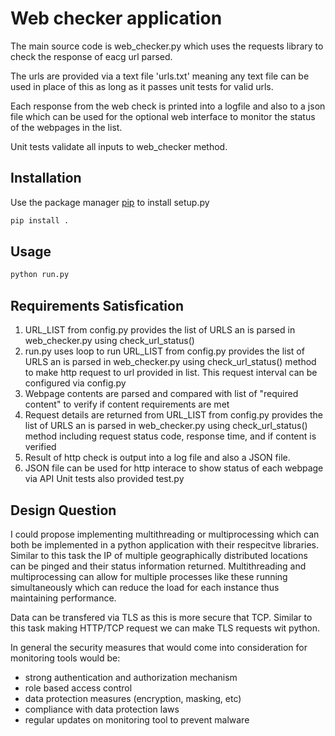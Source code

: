 # Web checker application

The main source code is web_checker.py which uses the requests library to check the response of eacg url parsed. 

The urls are provided via a text file 'urls.txt' meaning any text file can be used in place of this as long as it passes unit tests for valid urls.

Each response from the web check is printed into a logfile and also to a json file which can be used for the optional web interface to monitor the status of the webpages in the list.

Unit tests validate all inputs to web_checker method.

## Installation

Use the package manager [pip](https://pip.pypa.io/en/stable/) to install setup.py

```bash
pip install .
```

## Usage
```bash
python run.py
```

## Requirements Satisfication
1. URL_LIST from config.py provides the list of URLS an is parsed in web_checker.py using check_url_status()
2. run.py uses loop to run URL_LIST from config.py provides the list of URLS an is parsed in web_checker.py using check_url_status() method to make http request to url provided in list. This request interval can be configured via config.py
3. Webpage contents are parsed and compared with list of "required content" to verify if content requirements are met
4. Request details are returned from URL_LIST from config.py provides the list of URLS an is parsed in web_checker.py using check_url_status() method including request status code, response time, and if content is verified
5.  Result of http check is output into a log file and also a JSON file.
6.  JSON file can be used for http interace to show status of each webpage via API
Unit tests also provided test.py

## Design Question
I could propose implementing multithreading or multiprocessing which can both be implemented in a python application with their respecitve libraries. Similar to this task the IP of multiple geographically distributed locations can be pinged and their status information returned. Multithreading and multiprocessing can allow for multiple processes like these running simultaneously which can reduce the load for each instance thus maintaining performance.

Data can be transfered via TLS as this is more secure that TCP. Similar to this task making HTTP/TCP request we can make TLS requests wit python.

In general the security measures that would come into consideration for monitoring tools would be:
- strong authentication and authorization mechanism
- role based access control
- data protection measures (encryption, masking, etc)
- compliance with data protection laws
- regular updates on monitoring tool to prevent malware